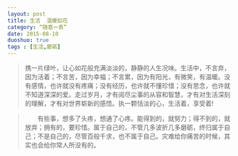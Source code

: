 ```yaml
---
layout: post
title: 生活  温暖如花
category: “随意一丢”
date: 2015-08-10
duoshuo: true
tags : [生活,磨砺]
---
```



> 携一片绿叶，让心如花般充满淡淡的，静静的人生况味。生活中，不言弃，因为活着；不言苦，因为幸福；不言累，因为有阳光，有微笑，有温暖。没有感情，也许就没有疼痛；没有经历，也许就不懂珍惜；没有思念，也许就不知道深深的爱。走过岁月，才有阅尽尘事的从容和智慧，才有对生活深刻的理解，才有对世界崭新的感悟。执一颗恬淡的心，生活着，享受着!<br/>

<!-- more -->

> 　　有些事，想多了头疼，想通了心疼。能得到的，就努力；得不到的，就放弃；拥有的，要珍惜。属于自己的，不管几多波折几多磨砺，终归属于自己；不是自己的，尽管百般千求，也不属于自己。灾难给你痛苦的时候，其实也会给你常人所没有的。<br/>
